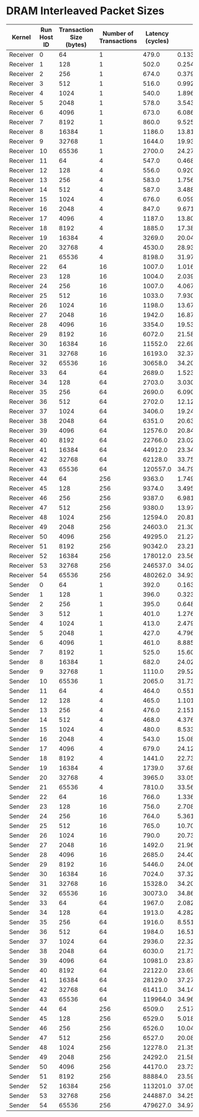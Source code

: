 # DRAM Interleaved Packet Sizes

| Kernel | Run Host ID | Transaction Size (bytes) | Number of Transactions | Latency (cycles) | Bandwidth (bytes/cycle) |
|---|---|---|---|---|---|
| Receiver | 0 | 64 | 1 | 479.0 | 0.1336116910229645 |
| Receiver | 1 | 128 | 1 | 502.0 | 0.2549800796812749 |
| Receiver | 2 | 256 | 1 | 674.0 | 0.3798219584569733 |
| Receiver | 3 | 512 | 1 | 516.0 | 0.9922480620155039 |
| Receiver | 4 | 1024 | 1 | 540.0 | 1.8962962962962964 |
| Receiver | 5 | 2048 | 1 | 578.0 | 3.5432525951557095 |
| Receiver | 6 | 4096 | 1 | 673.0 | 6.086181277860327 |
| Receiver | 7 | 8192 | 1 | 860.0 | 9.525581395348837 |
| Receiver | 8 | 16384 | 1 | 1186.0 | 13.81450252951096 |
| Receiver | 9 | 32768 | 1 | 1644.0 | 19.931873479318735 |
| Receiver | 10 | 65536 | 1 | 2700.0 | 24.27259259259259 |
| Receiver | 11 | 64 | 4 | 547.0 | 0.4680073126142596 |
| Receiver | 12 | 128 | 4 | 556.0 | 0.920863309352518 |
| Receiver | 13 | 256 | 4 | 583.0 | 1.7564322469982847 |
| Receiver | 14 | 512 | 4 | 587.0 | 3.4889267461669506 |
| Receiver | 15 | 1024 | 4 | 676.0 | 6.059171597633136 |
| Receiver | 16 | 2048 | 4 | 847.0 | 9.671782762691853 |
| Receiver | 17 | 4096 | 4 | 1187.0 | 13.802864363942712 |
| Receiver | 18 | 8192 | 4 | 1885.0 | 17.383554376657823 |
| Receiver | 19 | 16384 | 4 | 3269.0 | 20.047721015601102 |
| Receiver | 20 | 32768 | 4 | 4530.0 | 28.93421633554084 |
| Receiver | 21 | 65536 | 4 | 8198.0 | 31.976579653574042 |
| Receiver | 22 | 64 | 16 | 1007.0 | 1.0168818272095332 |
| Receiver | 23 | 128 | 16 | 1004.0 | 2.039840637450199 |
| Receiver | 24 | 256 | 16 | 1007.0 | 4.067527308838133 |
| Receiver | 25 | 512 | 16 | 1033.0 | 7.930300096805421 |
| Receiver | 26 | 1024 | 16 | 1198.0 | 13.676126878130217 |
| Receiver | 27 | 2048 | 16 | 1942.0 | 16.873326467559217 |
| Receiver | 28 | 4096 | 16 | 3354.0 | 19.539654144305306 |
| Receiver | 29 | 8192 | 16 | 6072.0 | 21.586297760210805 |
| Receiver | 30 | 16384 | 16 | 11552.0 | 22.69252077562327 |
| Receiver | 31 | 32768 | 16 | 16193.0 | 32.37744704501945 |
| Receiver | 32 | 65536 | 16 | 30658.0 | 34.2023615369561 |
| Receiver | 33 | 64 | 64 | 2689.0 | 1.5232428412049088 |
| Receiver | 34 | 128 | 64 | 2703.0 | 3.03070662227155 |
| Receiver | 35 | 256 | 64 | 2690.0 | 6.090706319702602 |
| Receiver | 36 | 512 | 64 | 2702.0 | 12.127313101406365 |
| Receiver | 37 | 1024 | 64 | 3406.0 | 19.241338813857897 |
| Receiver | 38 | 2048 | 64 | 6351.0 | 20.638009762242167 |
| Receiver | 39 | 4096 | 64 | 12576.0 | 20.844783715012724 |
| Receiver | 40 | 8192 | 64 | 22766.0 | 23.02942985153299 |
| Receiver | 41 | 16384 | 64 | 44912.0 | 23.347345920912005 |
| Receiver | 42 | 32768 | 64 | 62128.0 | 33.75534380633531 |
| Receiver | 43 | 65536 | 64 | 120557.0 | 34.79104489992286 |
| Receiver | 44 | 64 | 256 | 9363.0 | 1.7498664957812666 |
| Receiver | 45 | 128 | 256 | 9374.0 | 3.495626200128014 |
| Receiver | 46 | 256 | 256 | 9387.0 | 6.981570256738042 |
| Receiver | 47 | 512 | 256 | 9380.0 | 13.973560767590618 |
| Receiver | 48 | 1024 | 256 | 12594.0 | 20.81499126568207 |
| Receiver | 49 | 2048 | 256 | 24603.0 | 21.309921554282 |
| Receiver | 50 | 4096 | 256 | 49295.0 | 21.271447408459277 |
| Receiver | 51 | 8192 | 256 | 90342.0 | 23.21347767372872 |
| Receiver | 52 | 16384 | 256 | 178012.0 | 23.561917174123092 |
| Receiver | 53 | 32768 | 256 | 246537.0 | 34.02575678295753 |
| Receiver | 54 | 65536 | 256 | 480262.0 | 34.93346548342363 |
| Sender | 0 | 64 | 1 | 392.0 | 0.16326530612244897 |
| Sender | 1 | 128 | 1 | 396.0 | 0.32323232323232326 |
| Sender | 2 | 256 | 1 | 395.0 | 0.6481012658227848 |
| Sender | 3 | 512 | 1 | 401.0 | 1.2768079800498753 |
| Sender | 4 | 1024 | 1 | 413.0 | 2.4794188861985473 |
| Sender | 5 | 2048 | 1 | 427.0 | 4.796252927400468 |
| Sender | 6 | 4096 | 1 | 461.0 | 8.885032537960955 |
| Sender | 7 | 8192 | 1 | 525.0 | 15.603809523809524 |
| Sender | 8 | 16384 | 1 | 682.0 | 24.023460410557185 |
| Sender | 9 | 32768 | 1 | 1110.0 | 29.52072072072072 |
| Sender | 10 | 65536 | 1 | 2065.0 | 31.736561743341404 |
| Sender | 11 | 64 | 4 | 464.0 | 0.5517241379310345 |
| Sender | 12 | 128 | 4 | 465.0 | 1.1010752688172043 |
| Sender | 13 | 256 | 4 | 476.0 | 2.1512605042016806 |
| Sender | 14 | 512 | 4 | 468.0 | 4.3760683760683765 |
| Sender | 15 | 1024 | 4 | 480.0 | 8.533333333333333 |
| Sender | 16 | 2048 | 4 | 543.0 | 15.086556169429098 |
| Sender | 17 | 4096 | 4 | 679.0 | 24.12960235640648 |
| Sender | 18 | 8192 | 4 | 1441.0 | 22.73976405274115 |
| Sender | 19 | 16384 | 4 | 1739.0 | 37.6860264519839 |
| Sender | 20 | 32768 | 4 | 3965.0 | 33.057250945775536 |
| Sender | 21 | 65536 | 4 | 7810.0 | 33.5651728553137 |
| Sender | 22 | 64 | 16 | 766.0 | 1.3368146214099217 |
| Sender | 23 | 128 | 16 | 756.0 | 2.708994708994709 |
| Sender | 24 | 256 | 16 | 764.0 | 5.361256544502618 |
| Sender | 25 | 512 | 16 | 765.0 | 10.708496732026143 |
| Sender | 26 | 1024 | 16 | 790.0 | 20.739240506329114 |
| Sender | 27 | 2048 | 16 | 1492.0 | 21.962466487935657 |
| Sender | 28 | 4096 | 16 | 2685.0 | 24.408193668528863 |
| Sender | 29 | 8192 | 16 | 5446.0 | 24.067572530297465 |
| Sender | 30 | 16384 | 16 | 7024.0 | 37.32118451025057 |
| Sender | 31 | 32768 | 16 | 15328.0 | 34.20459290187891 |
| Sender | 32 | 65536 | 16 | 30073.0 | 34.86768862434742 |
| Sender | 33 | 64 | 64 | 1967.0 | 2.0823589222165735 |
| Sender | 34 | 128 | 64 | 1913.0 | 4.282279142707789 |
| Sender | 35 | 256 | 64 | 1916.0 | 8.551148225469728 |
| Sender | 36 | 512 | 64 | 1984.0 | 16.516129032258064 |
| Sender | 37 | 1024 | 64 | 2936.0 | 22.321525885558582 |
| Sender | 38 | 2048 | 64 | 6030.0 | 21.73665008291874 |
| Sender | 39 | 4096 | 64 | 10981.0 | 23.872507057645024 |
| Sender | 40 | 8192 | 64 | 22122.0 | 23.699846306843867 |
| Sender | 41 | 16384 | 64 | 28129.0 | 37.27740054747769 |
| Sender | 42 | 32768 | 64 | 61411.0 | 34.14945205256387 |
| Sender | 43 | 65536 | 64 | 119964.0 | 34.96302224000534 |
| Sender | 44 | 64 | 256 | 6509.0 | 2.5171301275157476 |
| Sender | 45 | 128 | 256 | 6529.0 | 5.018839025884515 |
| Sender | 46 | 256 | 256 | 6526.0 | 10.042292368985596 |
| Sender | 47 | 512 | 256 | 6527.0 | 20.081507583882335 |
| Sender | 48 | 1024 | 256 | 12278.0 | 21.35070858446001 |
| Sender | 49 | 2048 | 256 | 24292.0 | 21.582743289972008 |
| Sender | 50 | 4096 | 256 | 44170.0 | 23.739551731944758 |
| Sender | 51 | 8192 | 256 | 88884.0 | 23.59425768417263 |
| Sender | 52 | 16384 | 256 | 113201.0 | 37.05182816406216 |
| Sender | 53 | 32768 | 256 | 244887.0 | 34.25501557861381 |
| Sender | 54 | 65536 | 256 | 479627.0 | 34.97971548724321 |

